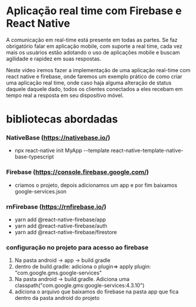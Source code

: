 # Aplicação real time com Firebase e React Native

A comunicação em real-time está presente em todas as partes. Se faz obrigatório falar em aplicação mobile, com suporte a real time, cada vez mais os usuários estão adotando o uso de aplicações mobile e buscam agilidade e rapidez em suas respostas.

Neste vídeo iremos fazer a implementação de uma aplicação real-time com react native e firebase, onde faremos um exemplo prático de como criar uma aplicação real time, onde caso haja alguma alteração de status daquele daquele dado, todos os clientes conectados a eles recebam em tempo real a resposta em seu dispositivo móvel.

# bibliotecas abordadas
### NativeBase (https://nativebase.io/)
- npx react-native init MyApp --template react-native-template-native-base-typescript
### Firebase (https://console.firebase.google.com/)
- criamos o projeto, depois adicionamos um app e por fim baixamos google-services.json
### rnFirebase (https://rnfirebase.io/)
- yarn add @react-native-firebase/app
- yarn add @react-native-firebase/auth
- yarn add @react-native-firebase/firestore
### configuração no projeto para acesso ao firebase
1. Na pasta android -> app -> build.gradle
2. dentro de build.gradle: adiciona o plugin=> apply plugin: "com.google.gms.google-services"
3. Na pasta android -> build.gradle. Adiciona uma classpath("com.google.gms:google-services:4.3.10")
4. adiciona o arquivo que baixamos do firebase na pasta app que fica dentro da pasta android do projeto

